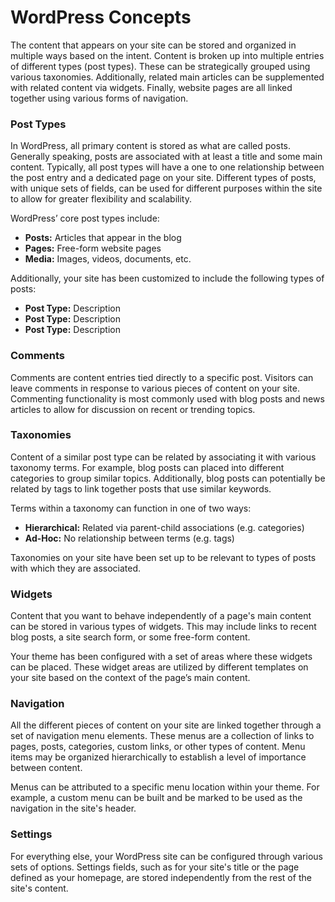 # WordPress Concepts

The content that appears on your site can be stored and organized in multiple ways based on the intent. Content is broken up into multiple entries of different types (post types). These can be strategically grouped using various taxonomies. Additionally, related main articles can be supplemented with related content via widgets. Finally, website pages are all linked together using various forms of navigation.

### Post Types

In WordPress, all primary content is stored as what are called posts. Generally speaking, posts are associated with at least a title and some main content. Typically, all post types will have a one to one relationship between the post entry and a dedicated page on your site. Different types of posts, with unique sets of fields, can be used for different purposes within the site to allow for greater flexibility and scalability.

WordPress’ core post types include:

* **Posts:** Articles that appear in the blog
* **Pages:** Free-form website pages
* **Media:** Images, videos, documents, etc.

Additionally, your site has been customized to include the following types of posts:

* **Post Type:** Description
* **Post Type:** Description
* **Post Type:** Description

### Comments

Comments are content entries tied directly to a specific post. Visitors can leave comments in response to various pieces of content on your site. Commenting functionality is most commonly used with blog posts and news articles to allow for discussion on recent or trending topics.

### Taxonomies

Content of a similar post type can be related by associating it with various taxonomy terms. For example, blog posts can placed into different categories to group similar topics. Additionally, blog posts can potentially be related by tags to link together posts that use similar keywords.

Terms within a taxonomy can function in one of two ways:

* **Hierarchical:** Related via parent-child associations (e.g. categories)
* **Ad-Hoc:** No relationship between terms (e.g. tags)

Taxonomies on your site have been set up to be relevant to types of posts with which they are associated.

### Widgets

Content that you want to behave independently of a page's main content can be stored in various types of widgets. This may include links to recent blog posts, a site search form, or some free-form content.

Your theme has been configured with a set of areas where these widgets can be placed. These widget areas are utilized by different templates on your site based on the context of the page’s main content.

### Navigation

All the different pieces of content on your site are linked together through a set of navigation menu elements. These menus are a collection of links to pages, posts, categories, custom links, or other types of content. Menu items may be organized hierarchically to establish a level of importance between content.

Menus can be attributed to a specific menu location within your theme. For example, a custom menu can be built and be marked to be used as the navigation in the site's header.

### Settings

For everything else, your WordPress site can be configured through various sets of options. Settings fields, such as for your site's title or the page defined as your homepage, are stored independently from the rest of the site's content.